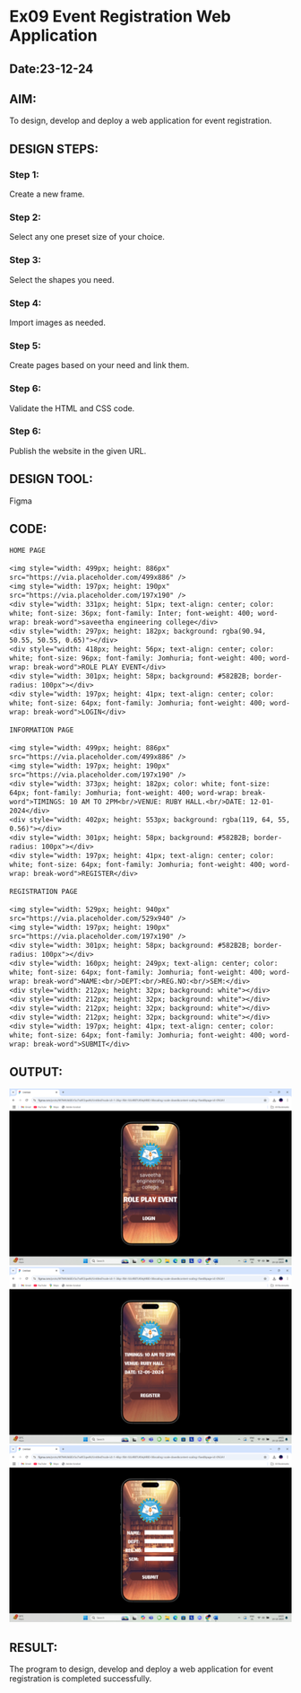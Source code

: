 # Ex09 Event Registration Web Application
## Date:23-12-24

## AIM:
To design, develop and deploy a web application for event registration.

## DESIGN STEPS:

### Step 1:
Create a new frame.

### Step 2:
Select any one preset size of your choice.

### Step 3:
Select the shapes you need.

### Step 4:
Import images as needed.

### Step 5:
Create pages based on your need and link them.

### Step 6:

Validate the HTML and CSS code.

### Step 6:

Publish the website in the given URL.

## DESIGN TOOL:
Figma

## CODE:
```
HOME PAGE 

<img style="width: 499px; height: 886px" src="https://via.placeholder.com/499x886" />
<img style="width: 197px; height: 190px" src="https://via.placeholder.com/197x190" />
<div style="width: 331px; height: 51px; text-align: center; color: white; font-size: 36px; font-family: Inter; font-weight: 400; word-wrap: break-word">saveetha engineering college</div>
<div style="width: 297px; height: 182px; background: rgba(90.94, 50.55, 50.55, 0.65)"></div>
<div style="width: 418px; height: 56px; text-align: center; color: white; font-size: 96px; font-family: Jomhuria; font-weight: 400; word-wrap: break-word">ROLE PLAY EVENT</div>
<div style="width: 301px; height: 58px; background: #582B2B; border-radius: 100px"></div>
<div style="width: 197px; height: 41px; text-align: center; color: white; font-size: 64px; font-family: Jomhuria; font-weight: 400; word-wrap: break-word">LOGIN</div>

INFORMATION PAGE

<img style="width: 499px; height: 886px" src="https://via.placeholder.com/499x886" />
<img style="width: 197px; height: 190px" src="https://via.placeholder.com/197x190" />
<div style="width: 373px; height: 182px; color: white; font-size: 64px; font-family: Jomhuria; font-weight: 400; word-wrap: break-word">TIMINGS: 10 AM TO 2PM<br/>VENUE: RUBY HALL.<br/>DATE: 12-01-2024</div>
<div style="width: 402px; height: 553px; background: rgba(119, 64, 55, 0.56)"></div>
<div style="width: 301px; height: 58px; background: #582B2B; border-radius: 100px"></div>
<div style="width: 197px; height: 41px; text-align: center; color: white; font-size: 64px; font-family: Jomhuria; font-weight: 400; word-wrap: break-word">REGISTER</div>

REGISTRATION PAGE

<img style="width: 529px; height: 940px" src="https://via.placeholder.com/529x940" />
<img style="width: 197px; height: 190px" src="https://via.placeholder.com/197x190" />
<div style="width: 301px; height: 58px; background: #582B2B; border-radius: 100px"></div>
<div style="width: 160px; height: 249px; text-align: center; color: white; font-size: 64px; font-family: Jomhuria; font-weight: 400; word-wrap: break-word">NAME:<br/>DEPT:<br/>REG.NO:<br/>SEM:</div>
<div style="width: 212px; height: 32px; background: white"></div>
<div style="width: 212px; height: 32px; background: white"></div>
<div style="width: 212px; height: 32px; background: white"></div>
<div style="width: 212px; height: 32px; background: white"></div>
<div style="width: 197px; height: 41px; text-align: center; color: white; font-size: 64px; font-family: Jomhuria; font-weight: 400; word-wrap: break-word">SUBMIT</div>
```


## OUTPUT:
![alt text](<Screenshot (209).png>)
![alt text](<Screenshot (210).png>)
![alt text](<Screenshot (211).png>)
## RESULT:
The program to design, develop and deploy a web application for event registration is completed successfully.
